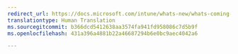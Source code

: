 ```yaml
---
redirect_url: https://docs.microsoft.com/intune/whats-new/whats-coming-in-intune
translationtype: Human Translation
ms.sourcegitcommit: b366dcd5412638aa3574fa941fd958086c7d5b9f
ms.openlocfilehash: 431a396a4881b22a46687294b6e0bc9aec4042a6

---
```




<!--HONumber=Oct16_HO1-->


